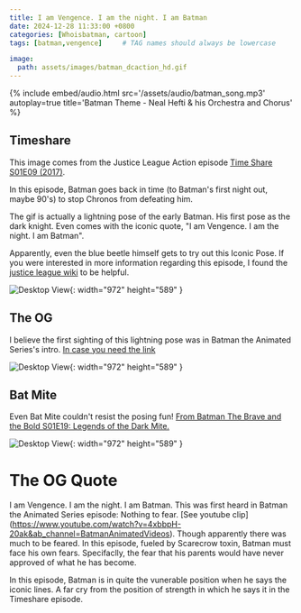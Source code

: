 ```yaml
---
title: I am Vengence. I am the night. I am Batman
date: 2024-12-28 11:33:00 +0800
categories: [Whoisbatman, cartoon]
tags: [batman,vengence]     # TAG names should always be lowercase

image:
  path: assets/images/batman_dcaction_hd.gif
---
```


{%
  include embed/audio.html
  src='/assets/audio/batman_song.mp3'
  autoplay=true
  title='Batman Theme - Neal Hefti & his Orchestra and Chorus'
%}

## Timeshare

This image comes from the Justice League Action episode [Time Share S01E09 (2017)](https://www.imdb.com/title/tt6323312/?ref_=ttep_ep9).

In this episode, Batman goes back in time (to Batman's first night out, maybe 90's) to stop Chronos from defeating him.

The gif is actually a lightning pose of the early Batman. His first pose as the dark knight. 
Even comes with the iconic quote, "I am Vengence. I am the night. I am Batman".

Apparently, even the blue beetle himself gets to try out this Iconic Pose. If you were interested in more information regarding this episode, I found the [justice league wiki](https://justice-league-action.fandom.com/wiki/Time_Share) to be helpful.

![Desktop View](/assets/images/Blue_beetle_hd.gif){: width="972" height="589" }

## The OG

I believe the first sighting of this lightning pose was in Batman the Animated Series's intro. [In case you need the link](https://www.imdb.com/title/tt0103359/?ref_=nv_sr_srsg_0_tt_8_nm_0_in_0_q_batman%2520the%2520ani)


![Desktop View](/assets/images/batman_btas_hd.gif){: width="972" height="589" }

## Bat Mite

Even Bat Mite couldn't resist the posing fun! [From Batman The Brave and the Bold S01E19: Legends of the Dark Mite.](https://www.imdb.com/title/tt1432347/)

![Desktop View](/assets/images/bat_mite_1.gif){: width="972" height="589" }

# The OG Quote

I am Vengence. I am the night. I am Batman. This was first heard in Batman the Animated Series episode: Nothing to fear. [See youtube clip] (https://www.youtube.com/watch?v=4xbbpH-20ak&ab_channel=BatmanAnimatedVideos). Though apparently there was much to be feared. In this episode, fueled by Scarecrow toxin, Batman must face his own fears. Specifaclly, the fear that his parents would have never approved of what he has become.

In this episode, Batman is in quite the vunerable position when he says the iconic lines. A far cry from the position of strength in which he says it in the Timeshare episode. 

<script src="https://giscus.app/client.js"
        data-repo="pkfamily/pkfamily.github.io"
        data-repo-id="R_kgDONjDBxQ"
        data-category="General"
        data-category-id="DIC_kwDONjDBxc4Clntm"
        data-mapping="pathname"
        data-strict="0"
        data-reactions-enabled="1"
        data-emit-metadata="0"
        data-input-position="bottom"
        data-theme="dark"
        data-lang="en"
        crossorigin="anonymous"
        async>
</script>
